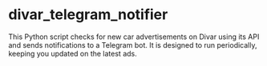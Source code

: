 # divar_telegram_notifier
This Python script checks for new car advertisements on Divar using its API and sends notifications to a Telegram bot. It is designed to run periodically, keeping you updated on the latest ads.

